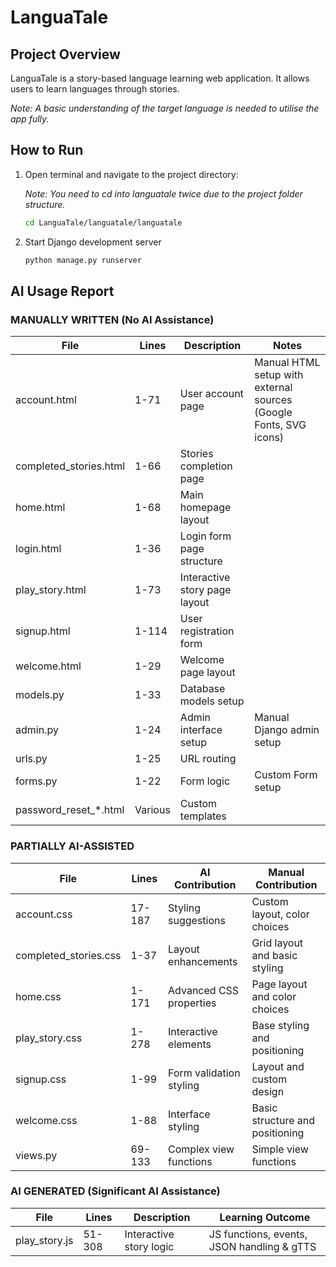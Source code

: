 # LanguaTale

## Project Overview

LanguaTale is a story-based language learning web application. It allows users to learn languages through stories.

*Note: A basic understanding of the target language is needed to utilise the app fully.*

## How to Run

1. Open terminal and navigate to the project directory:

   *Note: You need to cd into languatale twice due to the project folder structure.*

   ```bash
   cd LanguaTale/languatale/languatale

2. Start Django development server
   ```bash
   python manage.py runserver

## AI Usage Report

### MANUALLY WRITTEN (No AI Assistance)
| File                         | Lines   | Description                   | Notes                                 |
|------------------------------|---------|-------------------------------|--------------------------------------|
| account.html                 | 1-71    | User account page             | Manual HTML setup with external sources (Google Fonts, SVG icons) |
| completed_stories.html       | 1-66    | Stories completion page       |                                      |
| home.html                   | 1-68    | Main homepage layout          |                                      |
| login.html                  | 1-36    | Login form page structure     |                                      |
| play_story.html             | 1-73    | Interactive story page layout |                                      |
| signup.html                 | 1-114   | User registration form        |                                      |
| welcome.html                | 1-29    | Welcome page layout           |                                      |
| models.py                  | 1-33    | Database models setup         |                                      |
| admin.py                   | 1-24    | Admin interface setup         | Manual Django admin setup            |
| urls.py                    | 1-25    | URL routing                   |                                      |
| forms.py                   | 1-22    | Form logic                   | Custom Form setup                    |
| password_reset_*.html      | Various | Custom templates              |                                      |

### PARTIALLY AI-ASSISTED
| File                  | Lines  | AI Contribution          | Manual Contribution                   |
|-----------------------|--------|-------------------------|-------------------------------------|
| account.css           | 17-187 | Styling suggestions     | Custom layout, color choices        |
| completed_stories.css | 1-37   | Layout enhancements     | Grid layout and basic styling       |
| home.css              | 1-171  | Advanced CSS properties | Page layout and color choices       |
| play_story.css        | 1-278  | Interactive elements    | Base styling and positioning        |
| signup.css            | 1-99   | Form validation styling | Layout and custom design             |
| welcome.css           | 1-88   | Interface styling       | Basic structure and positioning     |
| views.py              | 69-133 | Complex view functions  | Simple view functions                |

### AI GENERATED (Significant AI Assistance)
| File               | Lines   | Description                   | Learning Outcome                     |
|--------------------|---------|-------------------------------|------------------------------------|
| play_story.js       | 51-308  | Interactive story logic        | JS functions, events, JSON handling & gTTS |
